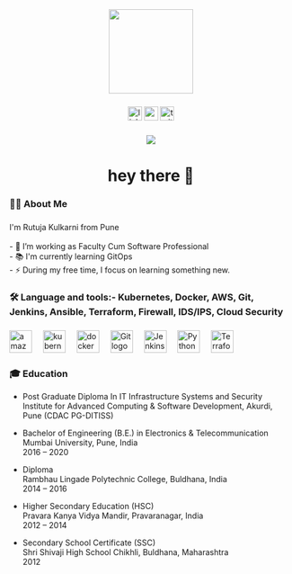 <div align="center">
  <img height="150" src="https://media.giphy.com/media/M9gbBd9nbDrOTu1Mqx/giphy.gif"  />
</div>

###

<div align="center">
  <img src="https://img.shields.io/static/v1?message=LinkedIn&logo=linkedin&label=&color=0077B5&logoColor=white&labelColor=&style=for-the-badge" height="25" alt="linkedin logo"  />
  <img src="https://img.shields.io/static/v1?message=Youtube&logo=youtube&label=&color=FF0000&logoColor=white&labelColor=&style=for-the-badge" height="25" alt="youtube logo"  />
  <img src="https://img.shields.io/static/v1?message=Twitter&logo=twitter&label=&color=1DA1F2&logoColor=white&labelColor=&style=for-the-badge" height="25" alt="twitter logo"  />
</div>

###

<div align="center">
  <img src="https://visitor-badge.laobi.icu/badge?page_id=maurodesouza.maurodesouza&"  />
</div>

###

<h1 align="center">hey there 👋</h1>

###

<h3 align="left">👩‍💻  About Me </h3>

###

<p align="left">I'm Rutuja Kulkarni from Pune <br><br>- 🔭 I’m working as Faculty Cum Software Professional <br>- 📚 I'm currently learning GitOps <br>- ⚡ During my free time, I focus on learning something new.</p>

###

<h3 align="left">🛠 Language and tools:- Kubernetes, Docker, AWS, Git, Jenkins, Ansible, Terraform, Firewall, IDS/IPS, Cloud Security</h3>

###

<div align="left">
  <img src="https://cdn.jsdelivr.net/gh/devicons/devicon/icons/amazonwebservices/amazonwebservices-line-wordmark.svg" height="40" alt="amazonwebservices logo"  />
  <img width="12" />
  <img src="https://cdn.jsdelivr.net/gh/devicons/devicon/icons/kubernetes/kubernetes-plain.svg" height="40" alt="kubernetes logo"  />
  <img width="12" />
  <img src="https://cdn.jsdelivr.net/gh/devicons/devicon/icons/docker/docker-plain-wordmark.svg" height="40" alt="docker logo"  />
  <img width="12" />
  <img src="https://cdn.jsdelivr.net/gh/devicons/devicon/icons/git/git-original-wordmark.svg" height="40" alt="Git logo"  />
  <img width="12" />
  <img src="https://cdn.jsdelivr.net/gh/devicons/devicon/icons/jenkins/jenkins-original.svg" height="40" alt="Jenkins logo"  />
  <img width="12" />
  <img src="https://cdn.jsdelivr.net/gh/devicons/devicon/icons/python/python-original.svg" height="40" alt="Python logo"  />
  <img width="12" />
  <img src="https://cdn.jsdelivr.net/gh/devicons/devicon/icons/terraform/terraform-original.svg" height="40" alt="Terraform logo"  />
  <img width="12" />
</div>

###
<h3 align="left">🎓 Education </h3>
<p align="left">
  
- Post Graduate Diploma In IT Infrastructure Systems and Security
  Institute for Advanced Computing & Software Development, Akurdi, Pune (CDAC PG-DITISS)
  
- Bachelor of Engineering (B.E.) in Electronics & Telecommunication  
  Mumbai University, Pune, India  
  2016 – 2020 
  
- Diploma  
  Rambhau Lingade Polytechnic College, Buldhana, India  
  2014 – 2016

- Higher Secondary Education (HSC)  
  Pravara Kanya Vidya Mandir, Pravaranagar, India  
  2012 – 2014
    
- Secondary School Certificate (SSC)         
  Shri Shivaji High School Chikhli, Buldhana, Maharashtra        
  2012 </p>
###



